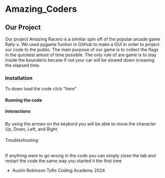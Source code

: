 # Amazing_Coders

## Our Project
Our project Amazing Racers is a similiar spin off of the popular arcade game Rally-x. We used pygame funtion in GitHub to make a GUI in order to project our code to the public. The main purpose of our game is to collect the flags in the quickest amout of time possible. The only rule of are game is to stay inside the bounderis becase if not your car will be slowed down icreasing the elapsed time.

### Installation 
To down load the code click "here" 

#### Running the code

##### Interactions
By using the arrows on the keybord you will be able to move the character Up, Down, Left, and Right.

###### Troubleshooting
If anything were to go wrong in the code you can simply close the tab and restart the code the same way you started it the first time 



- Austin Robinson
 Tufts Coding Academy 2024


